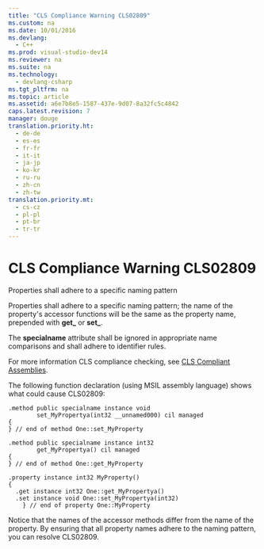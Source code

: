 ```yaml
---
title: "CLS Compliance Warning CLS02809"
ms.custom: na
ms.date: 10/01/2016
ms.devlang: 
  - C++
ms.prod: visual-studio-dev14
ms.reviewer: na
ms.suite: na
ms.technology: 
  - devlang-csharp
ms.tgt_pltfrm: na
ms.topic: article
ms.assetid: a6e7b8e5-1587-437e-9d07-8a32fc5c4842
caps.latest.revision: 7
manager: douge
translation.priority.ht: 
  - de-de
  - es-es
  - fr-fr
  - it-it
  - ja-jp
  - ko-kr
  - ru-ru
  - zh-cn
  - zh-tw
translation.priority.mt: 
  - cs-cz
  - pl-pl
  - pt-br
  - tr-tr
---
```

# CLS Compliance Warning CLS02809
Properties shall adhere to a specific naming pattern  
  
 Properties shall adhere to a specific naming pattern; the name of the property's accessor functions will be the same as the property name, prepended with **get_** or **set_**.  
  
 The **specialname** attribute shall be ignored in appropriate name comparisons and shall adhere to identifier rules.  
  
 For more information CLS compliance checking, see [CLS Compliant Assemblies](assetId:///3320b57e-ea55-4697-a17d-f509a36a3c93).  
  
 The following function declaration (using MSIL assembly language) shows what could cause CLS02809:  
  
```  
.method public specialname instance void   
        set_MyPropertya(int32 __unnamed000) cil managed  
{  
} // end of method One::set_MyProperty  
  
.method public specialname instance int32   
        get_MyPropertya() cil managed  
{  
} // end of method One::get_MyProperty  
  
.property instance int32 MyProperty()  
{  
  .get instance int32 One::get_MyPropertya()  
  .set instance void One::set_MyPropertya(int32)  
    } // end of property One::MyProperty  
```  
  
 Notice that the names of the accessor methods differ from the name of the property.  By ensuring that all property names adhere to the naming pattern, you can resolve CLS02809.